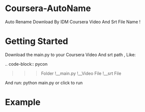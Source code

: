 Coursera-AutoName
=================

Auto Rename Download By IDM Coursera Video And Srt File Name !

Getting Started
=================

Download the main.py to your Coursera Video And srt path , Like:

.. code-block:: pycon
  >>>Folder
  >>> !__main.py
  >>> !__Video File
  >>> !__srt File

And run:
  python main.py
    or
  click to run
  
Example
================

